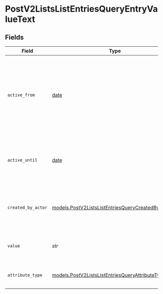 # PostV2ListsListEntriesQueryEntryValueText


## Fields

| Field                                                                                                                       | Type                                                                                                                        | Required                                                                                                                    | Description                                                                                                                 | Example                                                                                                                     |
| --------------------------------------------------------------------------------------------------------------------------- | --------------------------------------------------------------------------------------------------------------------------- | --------------------------------------------------------------------------------------------------------------------------- | --------------------------------------------------------------------------------------------------------------------------- | --------------------------------------------------------------------------------------------------------------------------- |
| `active_from`                                                                                                               | [date](https://docs.python.org/3/library/datetime.html#date-objects)                                                        | :heavy_check_mark:                                                                                                          | The point in time at which this value was made "active". `active_from` can be considered roughly analogous to `created_at`. | 2023-01-01T15:00:00.000000000Z                                                                                              |
| `active_until`                                                                                                              | [date](https://docs.python.org/3/library/datetime.html#date-objects)                                                        | :heavy_check_mark:                                                                                                          | The point in time at which this value was deactivated. If `null`, the value is active.                                      | 2023-01-01T15:00:00.000000000Z                                                                                              |
| `created_by_actor`                                                                                                          | [models.PostV2ListsListEntriesQueryCreatedByActor16](../models/postv2listslistentriesquerycreatedbyactor16.md)              | :heavy_check_mark:                                                                                                          | The actor that created this value.                                                                                          | {<br/>"type": "workspace-member",<br/>"id": "50cf242c-7fa3-4cad-87d0-75b1af71c57b"<br/>}                                    |
| `value`                                                                                                                     | *str*                                                                                                                       | :heavy_check_mark:                                                                                                          | A raw text field. Values are limited to 10MB.                                                                               | Lorem ipsum dolor sit amet, consectetur adipiscing elit, sed do eiusmod tempor incididunt ut labore et dolore magna aliqua. |
| `attribute_type`                                                                                                            | [models.PostV2ListsListEntriesQueryAttributeTypeText](../models/postv2listslistentriesqueryattributetypetext.md)            | :heavy_check_mark:                                                                                                          | The attribute type of the value.                                                                                            | text                                                                                                                        |
